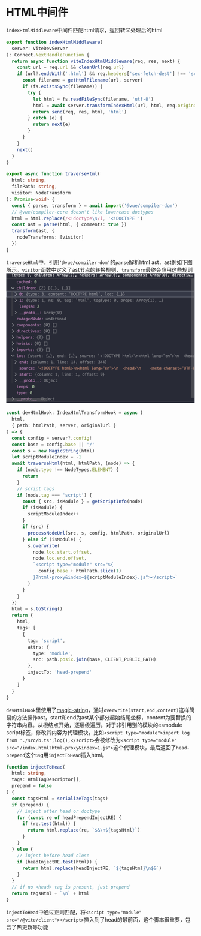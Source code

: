 # HTML中间件
`indexHtmlMiddleware`中间件匹配html请求，返回转义处理后的html

```ts
export function indexHtmlMiddleware(
  server: ViteDevServer
): Connect.NextHandleFunction {
  return async function viteIndexHtmlMiddleware(req, res, next) {
    const url = req.url && cleanUrl(req.url)
    if (url?.endsWith('.html') && req.headers['sec-fetch-dest'] !== 'script') {
      const filename = getHtmlFilename(url, server)
      if (fs.existsSync(filename)) {
        try {
          let html = fs.readFileSync(filename, 'utf-8')
          html = await server.transformIndexHtml(url, html, req.originalUrl)
          return send(req, res, html, 'html')
        } catch (e) {
          return next(e)
        }
      }
    }
    next()
  }
}
```


```ts
export async function traverseHtml(
  html: string,
  filePath: string,
  visitor: NodeTransform
): Promise<void> {
  const { parse, transform } = await import('@vue/compiler-dom')
  // @vue/compiler-core doesn't like lowercase doctypes
  html = html.replace(/<!doctype\s/i, '<!DOCTYPE ')
  const ast = parse(html, { comments: true })
  transform(ast, {
    nodeTransforms: [visitor]
  })
}
```
`traverseHtml`中，引用`'@vue/compiler-dom'`的`parse`解析html ast，ast例如下图所示。`visitor`函数中定义了ast节点的转换规则，`transform`最终会应用这些规则
![html-ast](../.vuepress/public/html-ast.png)

```ts
const devHtmlHook: IndexHtmlTransformHook = async (
  html,
  { path: htmlPath, server, originalUrl }
) => {
  const config = server?.config!
  const base = config.base || '/'
  const s = new MagicString(html)
  let scriptModuleIndex = -1
  await traverseHtml(html, htmlPath, (node) => {
    if (node.type !== NodeTypes.ELEMENT) {
      return
    }
    // script tags
    if (node.tag === 'script') {
      const { src, isModule } = getScriptInfo(node)
      if (isModule) {
        scriptModuleIndex++
      }
      if (src) {
        processNodeUrl(src, s, config, htmlPath, originalUrl)
      } else if (isModule) {
        s.overwrite(
          node.loc.start.offset,
          node.loc.end.offset,
          `<script type="module" src="${
            config.base + htmlPath.slice(1)
          }?html-proxy&index=${scriptModuleIndex}.js"></script>`
        )
      }
    }
  })
  html = s.toString()
  return {
    html,
    tags: [
      {
        tag: 'script',
        attrs: {
          type: 'module',
          src: path.posix.join(base, CLIENT_PUBLIC_PATH)
        },
        injectTo: 'head-prepend'
      }
    ]
  }
}
```
`devHtmlHook`里使用了[magic-string]()，通过`overwrite(start,end,content)`这样简易的方法操作ast，start和end为ast某个部分起始结尾坐标，content为要替换的字符串内容。从根结点开始，逐层级遍历。对于非引用别的模块的esmodule script标签，修改其内容为代理模块，比如`<script type="module">import log from './src/b.ts';log();</script>`会被修改为`<script type="module" src="/index.html?html-proxy&index=1.js">`这个代理模块，最后返回了`head-prepend`这个tag用`injectToHead`插入html。

```ts
function injectToHead(
  html: string,
  tags: HtmlTagDescriptor[],
  prepend = false
) {
  const tagsHtml = serializeTags(tags)
  if (prepend) {
    // inject after head or doctype
    for (const re of headPrependInjectRE) {
      if (re.test(html)) {
        return html.replace(re, `$&\n${tagsHtml}`)
      }
    }
  } else {
    // inject before head close
    if (headInjectRE.test(html)) {
      return html.replace(headInjectRE, `${tagsHtml}\n$&`)
    }
  }
  // if no <head> tag is present, just prepend
  return tagsHtml + `\n` + html
}
```
`injectToHead`中通过正则匹配，将`<script type="module" src="/@vite/client"></script>`插入到了head的最前面，这个脚本很重要，包含了热更新等功能